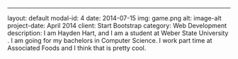 ---
layout: default
modal-id: 4
date: 2014-07-15
img: game.png
alt: image-alt
project-date: April 2014
client: Start Bootstrap
category: Web Development
description: I am Hayden Hart, and I am a student at Weber State University .  I am going for my bachelors in Computer Science.  I work part time at Associated Foods and I think that is pretty cool.
